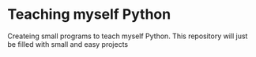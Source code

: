 # Teaching myself Python
Createing small programs to teach myself Python. This repository will just be filled with small and easy projects
